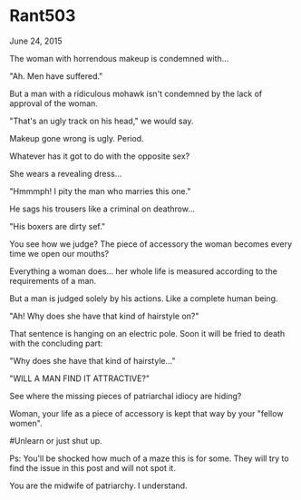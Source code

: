 # Rant503


June 24, 2015

The woman with horrendous makeup is condemned with...

"Ah. Men have suffered."

But a man with a ridiculous mohawk isn't condemned by the lack of approval of the woman. 

"That's an ugly track on his head," we would say.

Makeup gone wrong is ugly.  Period.

Whatever has it got to do with the opposite sex?

She wears a revealing dress...

"Hmmmph! I pity the man who marries this one."

He sags his trousers like a criminal on deathrow...

"His boxers are dirty sef."

You see how we judge? The piece of accessory the woman becomes every time we open our mouths?

Everything a woman does... her whole life is measured according to the requirements of a man.

But a man is judged solely by his actions. Like a complete human being.

"Ah! Why does she have that kind of hairstyle on?"

That sentence is hanging on an electric pole. Soon it will be fried to death with the concluding part:

"Why does she have that kind of hairstyle..."

"WILL A MAN FIND IT ATTRACTIVE?"

See where the missing pieces of patriarchal idiocy are hiding?

Woman, your life as a piece of accessory is kept that way by your "fellow women".

#Unlearn or just shut up.

Ps: You'll be shocked how much of a maze this is for some. They will try to find the issue in this post and will not spot it. 

You are the midwife of patriarchy. I understand.